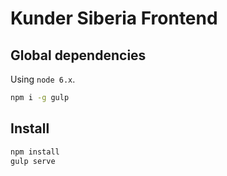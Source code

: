 # Kunder Siberia Frontend

## Global dependencies

Using `node 6.x`.

```bash
npm i -g gulp
```

## Install

```bash
npm install
gulp serve
```
